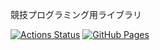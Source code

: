 競技プログラミング用ライブラリ

 [![Actions Status](https://github.com/NyaanNyaan/library/workflows/verify/badge.svg)](https://github.com/NyaanNyaan/library/actions) 
 [![GitHub Pages](https://img.shields.io/static/v1?label=GitHub+Pages&message=+&color=brightgreen&logo=github)](https://NyaanNyaan.github.io/library/) 